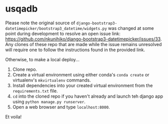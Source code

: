 # usqadb

Please note the original source of `django-bootstrap3-datetimepicker/bootstrap3_datetime/widgets.py` was changed at some point during development to resolve an open issue link: https://github.com/nkunihiko/django-bootstrap3-datetimepicker/issues/33. Any clones of these repo that are made while the issue remains unresolved will require one to follow the instructions found in the provided link. 

Otherwise, to make a local deploy...

1. Clone repo.
2. Create a virtual environment using either conda's `conda create` or virtualenv's `mkvirtualenv` commands.
3. Install dependencies into your created virtual environment from the `requirements.txt` file.
4. `cd` into the cloned repo if you haven't already and launch teh django app using `python manage.py runserver`.
5. Open a web browser and type `localhost:8000`.

Et voila!
